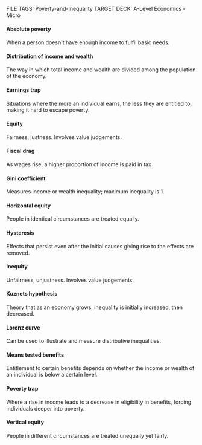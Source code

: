FILE TAGS: Poverty-and-Inequality
TARGET DECK: A-Level Economics - Micro

#### Absolute poverty
When a person doesn't have enough income to fulfil basic needs.
<!--ID: 1711964130612-->

#### Distribution of income and wealth
The way in which total income and wealth are divided
among the population of the economy.
<!--ID: 1711964130616-->

#### Earnings trap
Situations where the more an individual earns, the less they are entitled to,
making it hard to escape poverty.
<!--ID: 1711964130620-->

#### Equity
Fairness, justness. Involves value judgements.
<!--ID: 1711964130624-->

#### Fiscal drag
As wages rise, a higher proportion of income is paid in tax
<!--ID: 1711964130628-->

#### Gini coefficient
Measures income or wealth inequality; maximum inequality is 1.
<!--ID: 1711964130632-->

#### Horizontal equity
People in identical circumstances are treated equally.
<!--ID: 1711964130635-->

#### Hysteresis
Effects that persist even after the initial causes giving rise to the effects are
removed.
<!--ID: 1711964130639-->

#### Inequity
Unfairness, unjustness. Involves value judgements.
<!--ID: 1711964130644-->

#### Kuznets hypothesis
Theory that as an economy grows, inequality is initially increased,
then decreased.
<!--ID: 1711964130648-->

#### Lorenz curve
Can be used to illustrate and measure distributive inequalities.
<!--ID: 1711964130652-->

#### Means tested benefits
Entitlement to certain benefits depends on whether the income or
wealth of an individual is below a certain level.
<!--ID: 1711964130656-->

#### Poverty trap
Where a rise in income leads to a decrease in eligibility in benefits, forcing
individuals deeper into poverty.
<!--ID: 1711964130660-->

#### Vertical equity
People in different circumstances are treated unequally yet fairly.
<!--ID: 1711964130664-->
